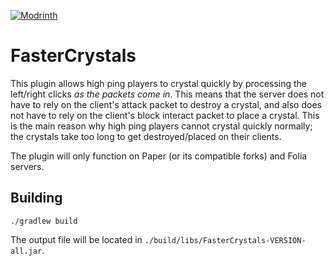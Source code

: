 [![Modrinth](https://img.shields.io/modrinth/v/pvpclub-FasterCrystals?label=Modrinth&style=for-the-badge)](https://modrinth.com/plugin/pvpclub-fastercrystals)

# FasterCrystals
This plugin allows high ping players to crystal quickly by processing the left/right clicks *as the packets come in*.
This means that the server does not have to rely on the client's attack packet to destroy a crystal, and also does not have to rely on the client's block interact packet to place a crystal.
This is the main reason why high ping players cannot crystal quickly normally; the crystals take too long to get destroyed/placed on their clients.

The plugin will only function on Paper (or its compatible forks) and Folia servers.

## Building
`./gradlew build`

The output file will be located in `./build/libs/FasterCrystals-VERSION-all.jar`.
